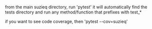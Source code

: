 from the main suzieq directory, run 'pytest' it will automatically find the tests directory and run any method/function 
that prefixes with test_*

if you want to see code coverage, then 'pytest --cov=suzieq'
